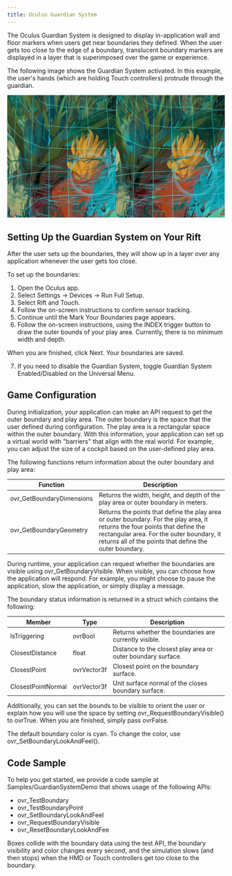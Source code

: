 ```yaml
---
title: Oculus Guardian System
---
```


The Oculus Guardian System is designed to display in-application wall and floor markers when users get near boundaries they defined. When the user gets too close to the edge of a boundary, translucent boundary markers are displayed in a layer that is superimposed over the game or experience. 

The following image shows the Guardian System activated. In this example, the user's hands (which are holding Touch controllers) protrude through the guardian.

![](/images/documentationpcsdklatestconceptsdg-guardian-system-0.jpg)

## Setting Up the Guardian System on Your Rift

After the user sets up the boundaries, they will show up in a layer over any application whenever the user gets too close.

To set up the boundaries:

1. Open the Oculus app.
2. Select Settings -&gt; Devices -&gt; Run Full Setup.
3. Select Rift and Touch.
4. Follow the on-screen instructions to confirm sensor tracking.
5. Continue until the Mark Your Boundaries page appears.
6. Follow the on-screen instructions, using the INDEX trigger button to draw the outer bounds of your play area. Currently, there is no minimum width and depth. 

When you are finished, click Next. Your boundaries are saved.


7. If you need to disable the Guardian System, toggle Guardian System Enabled/Disabled on the Universal Menu.


## Game Configuration

During initialization, your application can make an API request to get the outer boundary and play area. The outer boundary is the space that the user defined during configuration. The play area is a rectangular space within the outer boundary. With this information, your application can set up a virtual world with "barriers" that align with the real world. For example, you can adjust the size of a cockpit based on the user-defined play area.

The following functions return information about the outer boundary and play area:

|         Function         |                                                                                                             Description                                                                                                             |
|---------------------------|--------------------------------------------------------------------------------------------------------------------------------------------------------------------------------------------------------------------------------------|
| ovr_GetBoundaryDimensions |                                                                          Returns the width, height, and depth of the play area or outer boundary in meters.                                                                          |
|  ovr_GetBoundaryGeometry  | Returns the points that define the play area or outer boundary. For the play area, it returns the four points that define the rectangular area. For the outer boundary, it returns all of the points that define the outer boundary. |

During runtime, your application can request whether the boundaries are visible using ovr_GetBoundaryVisible. When visible, you can choose how the application will respond. For example, you might choose to pause the application, slow the application, or simply display a message.

The boundary status information is returned in a struct which contains the following:

|       Member       |    Type    |                         Description                         |
|--------------------|-------------|--------------------------------------------------------------|
|    IsTriggering    |   ovrBool   |    Returns whether the boundaries are currently visible.    |
|  ClosestDistance  |    float    | Distance to the closest play area or outer boundary surface. |
|    ClosestPoint    | ovrVector3f |            Closest point on the boundary surface.            |
| ClosestPointNormal | ovrVector3f |     Unit surface normal of the closes boundary surface.     |

Additionally, you can set the bounds to be visible to orient the user or explain how you will use the space by setting ovr_RequestBoundaryVisible() to ovrTrue. When you are finished, simply pass ovrFalse. 

The default boundary color is cyan. To change the color, use  ovr_SetBoundaryLookAndFeel(). 

## Code Sample

To help you get started, we provide a code sample at Samples/GuardianSystemDemo that shows usage of the following APIs: 

* ovr\_TestBoundary
* ovr\_TestBoundaryPoint
* ovr\_SetBoundaryLookAndFeel
* ovr\_RequestBoundaryVisible
* ovr\_ResetBoundaryLookAndFee


Boxes collide with the boundary data using the test API, the boundary visibility and color changes every second, and the simulation slows (and then stops) when the HMD or Touch controllers get too close to the boundary.
